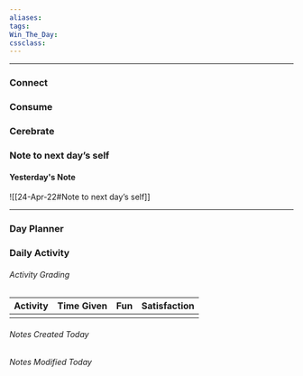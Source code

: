 ```yaml
---
aliases:  
tags:
Win_The_Day:  
cssclass:
---
```

---

### Connect 
### Consume
### Cerebrate
### Note to next day’s self
#### Yesterday's Note
 ![[24-Apr-22#Note to next day’s self]]

--- 
### Day Planner

### Daily Activity 
###### Activity Grading
| Activity | Time Given | Fun | Satisfaction |
| -------- | ---------- | --- | ------------ |
|  |            |     |              |

###### Notes Created Today
###### Notes Modified Today 


